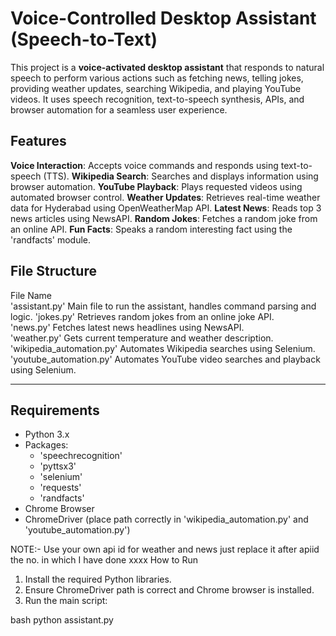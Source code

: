 # Voice-Controlled Desktop Assistant (Speech-to-Text)

This project is a **voice-activated desktop assistant** that responds to natural speech to perform various actions such as fetching news, telling jokes, providing weather updates, searching Wikipedia, and playing YouTube videos. 
It uses speech recognition, text-to-speech synthesis, APIs, and browser automation for a seamless user experience.

## Features
**Voice Interaction**: Accepts voice commands and responds using text-to-speech (TTS).
**Wikipedia Search**: Searches and displays information using browser automation.
**YouTube Playback**: Plays requested videos using automated browser control.
**Weather Updates**: Retrieves real-time weather data for Hyderabad using OpenWeatherMap API.
**Latest News**: Reads top 3 news articles using NewsAPI.
**Random Jokes**: Fetches a random joke from an online API.
**Fun Facts**: Speaks a random interesting fact using the 'randfacts' module.

## File Structure

File Name             
'assistant.py'               Main file to run the assistant, handles command parsing and logic.
'jokes.py'                   Retrieves random jokes from an online joke API.             
'news.py'                    Fetches latest news headlines using NewsAPI.                
'weather.py'                 Gets current temperature and weather description.           
'wikipedia_automation.py'    Automates Wikipedia searches using Selenium.                
'youtube_automation.py'      Automates YouTube video searches and playback using Selenium. 

---

## Requirements

- Python 3.x
- Packages:
  - 'speechrecognition'
  - 'pyttsx3'
  - 'selenium'
  - 'requests'
  - 'randfacts'
- Chrome Browser
- ChromeDriver (place path correctly in 'wikipedia_automation.py' and 'youtube_automation.py')

NOTE:- Use your own api id for weather and news just replace it after apiid the no. in which I have done xxxx
How to Run

1. Install the required Python libraries.
2. Ensure ChromeDriver path is correct and Chrome browser is installed.
3. Run the main script:

bash
python assistant.py
